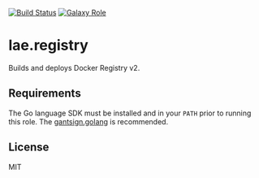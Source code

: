 [![Build Status](https://travis-ci.org/lae/ansible-role-registry.svg?branch=master)](https://travis-ci.org/lae/ansible-role-registry)
[![Galaxy Role](https://img.shields.io/badge/ansible--galaxy-registry-blue.svg)](https://galaxy.ansible.com/lae/registry/)

lae.registry
=========

Builds and deploys Docker Registry v2.

Requirements
------------

The Go language SDK must be installed and in your `PATH` prior to running this
role. The [gantsign.golang][go-role] is recommended.

License
-------

MIT

[go-role]: https://galaxy.ansible.com/gantsign/golang/
